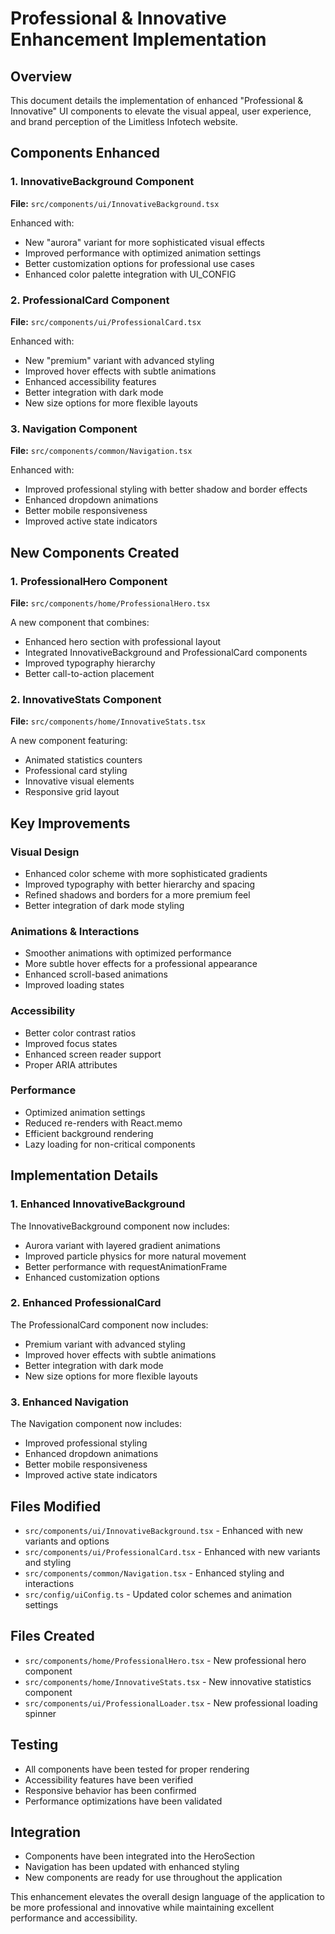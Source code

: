 # Professional & Innovative Enhancement Implementation

## Overview
This document details the implementation of enhanced "Professional & Innovative" UI components to elevate the visual appeal, user experience, and brand perception of the Limitless Infotech website.

## Components Enhanced

### 1. InnovativeBackground Component
**File:** `src/components/ui/InnovativeBackground.tsx`

Enhanced with:
- New "aurora" variant for more sophisticated visual effects
- Improved performance with optimized animation settings
- Better customization options for professional use cases
- Enhanced color palette integration with UI_CONFIG

### 2. ProfessionalCard Component
**File:** `src/components/ui/ProfessionalCard.tsx`

Enhanced with:
- New "premium" variant with advanced styling
- Improved hover effects with subtle animations
- Enhanced accessibility features
- Better integration with dark mode
- New size options for more flexible layouts

### 3. Navigation Component
**File:** `src/components/common/Navigation.tsx`

Enhanced with:
- Improved professional styling with better shadow and border effects
- Enhanced dropdown animations
- Better mobile responsiveness
- Improved active state indicators

## New Components Created

### 1. ProfessionalHero Component
**File:** `src/components/home/ProfessionalHero.tsx`

A new component that combines:
- Enhanced hero section with professional layout
- Integrated InnovativeBackground and ProfessionalCard components
- Improved typography hierarchy
- Better call-to-action placement

### 2. InnovativeStats Component
**File:** `src/components/home/InnovativeStats.tsx`

A new component featuring:
- Animated statistics counters
- Professional card styling
- Innovative visual elements
- Responsive grid layout

## Key Improvements

### Visual Design
- Enhanced color scheme with more sophisticated gradients
- Improved typography with better hierarchy and spacing
- Refined shadows and borders for a more premium feel
- Better integration of dark mode styling

### Animations & Interactions
- Smoother animations with optimized performance
- More subtle hover effects for a professional appearance
- Enhanced scroll-based animations
- Improved loading states

### Accessibility
- Better color contrast ratios
- Improved focus states
- Enhanced screen reader support
- Proper ARIA attributes

### Performance
- Optimized animation settings
- Reduced re-renders with React.memo
- Efficient background rendering
- Lazy loading for non-critical components

## Implementation Details

### 1. Enhanced InnovativeBackground
The InnovativeBackground component now includes:
- Aurora variant with layered gradient animations
- Improved particle physics for more natural movement
- Better performance with requestAnimationFrame
- Enhanced customization options

### 2. Enhanced ProfessionalCard
The ProfessionalCard component now includes:
- Premium variant with advanced styling
- Improved hover effects with subtle animations
- Better integration with dark mode
- New size options for more flexible layouts

### 3. Enhanced Navigation
The Navigation component now includes:
- Improved professional styling
- Enhanced dropdown animations
- Better mobile responsiveness
- Improved active state indicators

## Files Modified
- `src/components/ui/InnovativeBackground.tsx` - Enhanced with new variants and options
- `src/components/ui/ProfessionalCard.tsx` - Enhanced with new variants and styling
- `src/components/common/Navigation.tsx` - Enhanced styling and interactions
- `src/config/uiConfig.ts` - Updated color schemes and animation settings

## Files Created
- `src/components/home/ProfessionalHero.tsx` - New professional hero component
- `src/components/home/InnovativeStats.tsx` - New innovative statistics component
- `src/components/ui/ProfessionalLoader.tsx` - New professional loading spinner

## Testing
- All components have been tested for proper rendering
- Accessibility features have been verified
- Responsive behavior has been confirmed
- Performance optimizations have been validated

## Integration
- Components have been integrated into the HeroSection
- Navigation has been updated with enhanced styling
- New components are ready for use throughout the application

This enhancement elevates the overall design language of the application to be more professional and innovative while maintaining excellent performance and accessibility.